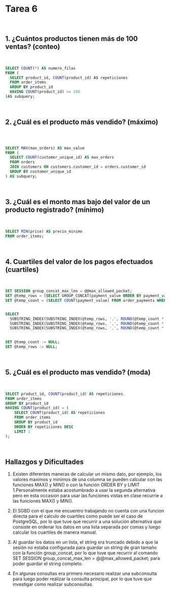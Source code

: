 # Tarea 6


<br>

## 1. ¿Cuántos productos tienen más de 100 ventas? (conteo)

<br>

```sql
SELECT COUNT(*) AS numero_filas
FROM (
  SELECT product_id, COUNT(product_id) AS repeticiones
  FROM order_items
  GROUP BY product_id
  HAVING COUNT(product_id) >= 100
)AS subquery;
```
<br>

## 2. ¿Cuál es el producto más vendido? (máximo)

<br>

```sql

SELECT MAX(max_orders) AS max_value
FROM (
  SELECT COUNT(customer_unique_id) AS max_orders
  FROM orders
  JOIN customers ON customers.customer_id = orders.customer_id
  GROUP BY customer_unique_id
) AS subquery;
```
<br>

## 3. ¿Cuál es el monto mas bajo del valor de un producto registrado? (mínimo)

<br>

```sql	
SELECT MIN(price) AS precio_minimo
FROM order_items;
```
<br>

## 4. Cuartiles del valor de los pagos efectuados (cuartiles)

<br>

```sql	
SET SESSION group_concat_max_len = @@max_allowed_packet;
SET @temp_rows = (SELECT GROUP_CONCAT(payment_value ORDER BY payment_value ASC SEPARATOR ',') FROM order_payments WHERE payment_value IS NOT NULL);
SET @temp_count = (SELECT COUNT(payment_value) FROM order_payments WHERE payment_value IS NOT NULL);


SELECT
  SUBSTRING_INDEX(SUBSTRING_INDEX(@temp_rows, ',', ROUND(@temp_count * 0.25 + 1)), ',', -1) AS q1,
  SUBSTRING_INDEX(SUBSTRING_INDEX(@temp_rows, ',', ROUND(@temp_count * 0.5 + 1)), ',', -1) AS mediana,
  SUBSTRING_INDEX(SUBSTRING_INDEX(@temp_rows, ',', ROUND(@temp_count * 0.75 + 1)), ',', -1) AS q3;

   
SET @temp_count := NULL;
SET @temp_rows := NULL;
```
<br>

## 5. ¿Cuál es el producto mas vendido? (moda)

<br>


```sql
SELECT product_id, COUNT(product_id) AS repeticiones
FROM order_items
GROUP BY product_id
HAVING COUNT(product_id) = (
    SELECT COUNT(product_id) AS repeticiones
    FROM order_items
    GROUP BY product_id
    ORDER BY repeticiones DESC
    LIMIT 1
);


```


<br>

## Hallazgos y Dificultades  

1. Existen diferentes maneras de calcular un mismo dato, por ejemplo, los valores maximos y minimos de una columna se pueden calcular con las funciones MAX() y MIN() o con la función ORDER BY y LIMIT 1.Personalmente estaba acostumbrado a usar la segunda alternativa pero en esta occasion para usar las funciones vistas en clase recurrie a las funciones MAX() y MIN().


2. El SGBD con el que me encuentro trabajando no cuenta con una funcion directa para el calculo de cuartiles como puede ser el caso de PostgreSQL, por lo que tuve que recurrir a una solución alternativa que consiste en ordenar los datos en una lista separada por comas y luego calcular los cuartiles de manera manual.

3. Al guardar los datos en un lista, el string era truncado debido a que la sesión no estaba configurada para guardar un string de gran tamaño con la función group_concat, por lo que tuve que recurrir al comando SET SESSION group_concat_max_len = @@max_allowed_packet; para poder guardar el string completo. 

4. En algunas consultas era primero necesario realizar una subconsulta para luego poder realizar la consulta principal, por lo que tuve que investigar como realizar subconsultas.